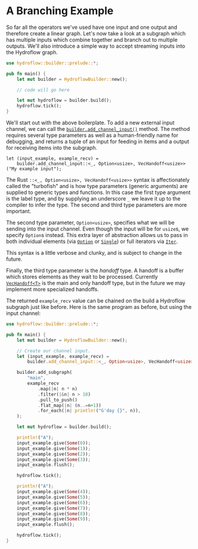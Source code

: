 # A Branching Example

So far all the operators we've used have one input and one output and therefore
create a linear graph. Let's now take a look at a subgraph which has multiple
inputs which combine together and branch out to multiple outputs. We'll also
introduce a simple way to accept streaming inputs into the Hydroflow graph.

```rust
use hydroflow::builder::prelude::*;

pub fn main() {
    let mut builder = HydroflowBuilder::new();

    // code will go here

    let mut hydroflow = builder.build();
    hydroflow.tick();
}
```

We'll start out with the above boilerplate. To add a new external input
channel, we can call the [`builder.add_channel_input()`](https://hydro-project.github.io/hydroflow/doc/hydroflow/builder/struct.HydroflowBuilder.html#method.add_channel_input)
method. The method requires several type parameters as well as a human-friendly
name for debugging, and returns a tuple of an input for feeding in items and a
output for receiving items into the subgraph.

```rust,ignore
let (input_example, example_recv) =
    builder.add_channel_input::<_, Option<usize>, VecHandoff<usize>>("My example input");
```

The Rust `::<_, Option<usize>, VecHandoff<usize>>` syntax is affectionately
called the "turbofish" and is how type parameters (generic arguments) are
supplied to generic types and functions. In this case the first type argument
is the label type, and by supplying an underscore `_` we leave it up to the
compiler to infer the type. The second and third type parameters are more
important.

The second type parameter, `Option<usize>`, specifies what we will be sending
into the input channel. Even though the input will be for `usize`s, we specify
`Option`s instead. This extra layer of abstraction allows us to pass in both
individual elements (via [`Option`](https://doc.rust-lang.org/stable/std/option/enum.Option.html)
or [`Single`](https://hydro-project.github.io/hydroflow/doc/hydroflow/lang/collections/struct.Single.html))
or full iterators via [`Iter`](https://hydro-project.github.io/hydroflow/doc/hydroflow/lang/collections/struct.Iter.html).

This syntax is a little verbose and clunky, and is subject to change in the
future.

Finally, the third type parameter is the _handoff_ type. A handoff is a buffer
which stores elements as they wait to be processed. Currently [`VecHandoff<T>`](https://hydro-project.github.io/hydroflow/doc/hydroflow/scheduled/handoff/struct.VecHandoff.html)
is the main and only handoff type, but in the future we may implement more
specialized handoffs.

The returned `example_recv` value can be chained on the build a Hydroflow
subgraph just like before. Here is the same program as before, but using the
input channel:

```rust
use hydroflow::builder::prelude::*;

pub fn main() {
    let mut builder = HydroflowBuilder::new();

    // Create our channel input.
    let (input_example, example_recv) =
        builder.add_channel_input::<_, Option<usize>, VecHandoff<usize>>("My example input");

    builder.add_subgraph(
        "main",
        example_recv
            .map(|n| n * n)
            .filter(|&n| n > 10)
            .pull_to_push()
            .flat_map(|n| (n..=n+1))
            .for_each(|n| println!("G'day {}", n)),
    );

    let mut hydroflow = builder.build();

    println!("A");
    input_example.give(Some(0));
    input_example.give(Some(1));
    input_example.give(Some(2));
    input_example.give(Some(3));
    input_example.flush();

    hydroflow.tick();

    println!("A");
    input_example.give(Some(4));
    input_example.give(Some(5));
    input_example.give(Some(6));
    input_example.give(Some(7));
    input_example.give(Some(8));
    input_example.give(Some(9));
    input_example.flush();

    hydroflow.tick();
}
```

